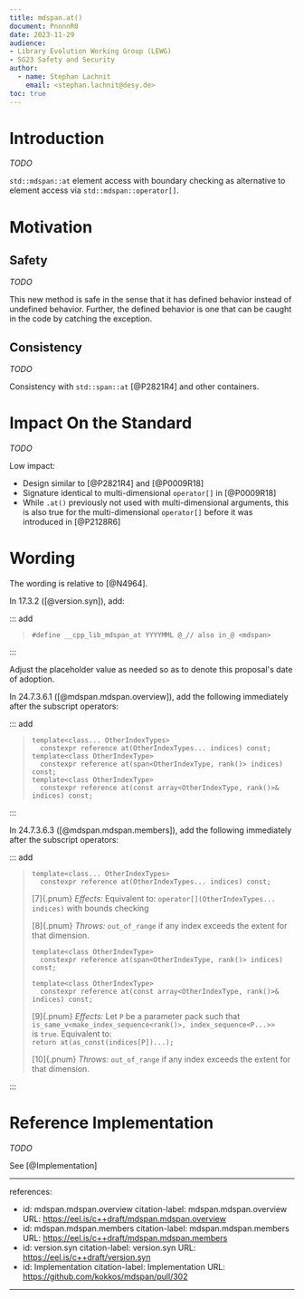 ```yaml
---
title: mdspan.at()
document: PnnnnR0
date: 2023-11-29
audience:
- Library Evolution Working Group (LEWG)
- SG23 Safety and Security
author:
  - name: Stephan Lachnit
    email: <stephan.lachnit@desy.de>
toc: true
---
```


# Introduction

*TODO*

`std::mdspan::at` element access with boundary checking as alternative to element access via `std::mdspan::operator[]`.

# Motivation

## Safety

*TODO*

This new method is safe in the sense that it has defined behavior instead of undefined behavior. Further, the defined behavior is one that can be caught in the code by catching the exception.

## Consistency

*TODO*

Consistency with `std::span::at` [@P2821R4] and other containers.

# Impact On the Standard

*TODO*

Low impact:

- Design similar to [@P2821R4] and [@P0009R18]
- Signature identical to multi-dimensional `operator[]` in [@P0009R18]
- While `.at()` previously not used with multi-dimensional arguments, this is also true for the multi-dimensional `operator[]` before it was introduced in [@P2128R6]

# Wording

The wording is relative to [@N4964].

In 17.3.2 ([@version.syn]), add:

::: add

> ```
> #define __cpp_lib_mdspan_at YYYYMML @_// also in_@ <mdspan>
> ```

:::

Adjust the placeholder value as needed so as to denote this proposal's date of adoption.

In 24.7.3.6.1 ([@mdspan.mdspan.overview]), add the following immediately after the subscript operators:

::: add

> ```
> template<class... OtherIndexTypes>
>   constexpr reference at(OtherIndexTypes... indices) const;
> template<class OtherIndexType>
>   constexpr reference at(span<OtherIndexType, rank()> indices) const;
> template<class OtherIndexType>
>   constexpr reference at(const array<OtherIndexType, rank()>& indices) const;
> ```

:::

In 24.7.3.6.3 ([@mdspan.mdspan.members]), add the following immediately after the subscript operators:

::: add

> ```
> template<class... OtherIndexTypes>
>   constexpr reference at(OtherIndexTypes... indices) const;
> ```
> [7]{.pnum} *Effects:* Equivalent to: `operator[](OtherIndexTypes... indices)` with bounds checking
>
> [8]{.pnum} *Throws:* `out_of_range` if any index exceeds the extent for that dimension.
>
> ```
> template<class OtherIndexType>
>   constexpr reference at(span<OtherIndexType, rank()> indices) const;
> ```
> ```
> template<class OtherIndexType>
>   constexpr reference at(const array<OtherIndexType, rank()>& indices) const;
> ```
> [9]{.pnum} *Effects:* Let `P` be a parameter pack such that\
> `is_same_v<make_index_sequence<rank()>, index_sequence<P...>>`\
> is `true`. Equivalent to:\
> `return at(as_const(indices[P])...);`
>
> [10]{.pnum} *Throws:* `out_of_range` if any index exceeds the extent for that dimension.

:::

# Reference Implementation

*TODO*

See [@Implementation]

---
references:
  - id: mdspan.mdspan.overview
    citation-label: mdspan.mdspan.overview
    URL: https://eel.is/c++draft/mdspan.mdspan.overview
  - id: mdspan.mdspan.members
    citation-label: mdspan.mdspan.members
    URL: https://eel.is/c++draft/mdspan.mdspan.members
  - id: version.syn
    citation-label: version.syn
    URL: https://eel.is/c++draft/version.syn
  - id: Implementation
    citation-label: Implementation
    URL: https://github.com/kokkos/mdspan/pull/302
---
